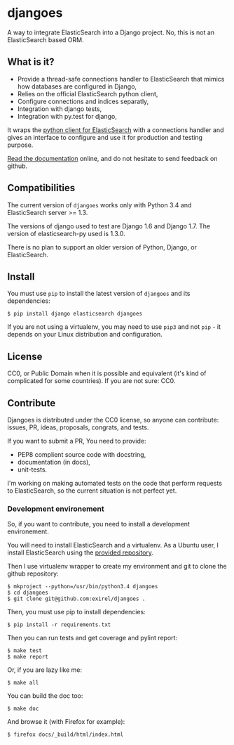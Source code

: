 # djangoes

A way to integrate ElasticSearch into a Django project. No, this is not an
ElasticSearch based ORM.

## What is it?

* Provide a thread-safe connections handler to ElasticSearch that mimics how
  databases are configured in Django,
* Relies on the official ElasticSearch python client,
* Configure connections and indices separatly,
* Integration with django tests,
* Integration with py.test for django,

It wraps the
[python client for ElasticSearch](https://pypi.python.org/pypi/elasticsearch)
with a connections handler and gives an interface to configure and use it for
production and testing purpose.

[Read the documentation](http://djangoes.readthedocs.org/) online, and do not
hesitate to send feedback on github.

## Compatibilities

The current version of `djangoes` works only with Python 3.4 and ElasticSearch
server >= 1.3.

The versions of django used to test are Django 1.6 and Django 1.7. The version
of elasticsearch-py used is 1.3.0.

There is no plan to support an older version of Python, Django, or
ElasticSearch.

## Install

You must use `pip` to install the latest version of `djangoes` and its
dependencies:

    $ pip install django elasticsearch djangoes

If you are not using a virtualenv, you may need to use `pip3` and not `pip` -
it depends on your Linux distribution and configuration.

## License

CC0, or Public Domain when it is possible and equivalent (it's kind of
complicated for some countries). If you are not sure: CC0.

## Contribute

Djangoes is distributed under the CC0 license, so anyone can contribute:
issues, PR, ideas, proposals, congrats, and tests.

If you want to submit a PR, You need to provide:

* PEP8 complient source code with docstring,
* documentation (in docs),
* unit-tests.

I'm working on making automated tests on the code that perform requests to
ElasticSearch, so the current situation is not perfect yet.

### Development environement

So, if you want to contribute, you need to install a development environement.

You will need to install ElasticSearch and a virtualenv. As a Ubuntu user, I
install ElasticSearch using the
[provided repository](http://www.elasticsearch.org/guide/en/elasticsearch/reference/current/setup-repositories.html).

Then I use virtualenv wrapper to create my environment and git to clone the
github repository:

    $ mkproject --python=/usr/bin/python3.4 djangoes
    $ cd djangoes
    $ git clone git@github.com:exirel/djangoes .

Then, you must use pip to install dependencies:

    $ pip install -r requirements.txt

Then you can run tests and get coverage and pylint report:

    $ make test
    $ make report

Or, if you are lazy like me:

    $ make all

You can build the doc too:

    $ make doc

And browse it (with Firefox for example):

    $ firefox docs/_build/html/index.html

